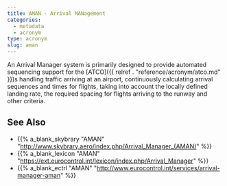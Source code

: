 ```yaml
---
title: AMAN - Arrival MANagement
categories:
  - metadata
  - acronym
type: acronym
slug: aman
---
```


An Arrival Manager system is primarily designed to provide automated sequencing
support for the [ATCO]({{ relref . "reference/acronym/atco.md" }})s handling traffic arriving at an airport, continuously calculating
arrival sequences and times for flights, taking into account the locally defined landing rate,
the required spacing for flights arriving to the runway and other criteria.


## See Also

* {{% a_blank_skybrary "AMAN" "http://www.skybrary.aero/index.php/Arrival_Manager_(AMAN)" %}}
* {{% a_blank_lexicon "AMAN" "https://ext.eurocontrol.int/lexicon/index.php/Arrival_Manager" %}}
* {{% a_blank_ectrl "AMAN" "http://www.eurocontrol.int/services/arrival-manager-aman" %}}
